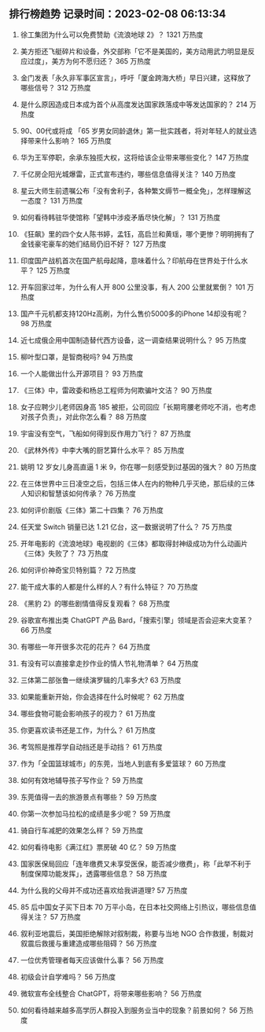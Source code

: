 
## 排行榜趋势 记录时间：2023-02-08 06:13:34
  
  1. 徐工集团为什么可以免费赞助《流浪地球 2》？ 1321 万热度
    
  2. 美方拒还飞艇碎片和设备，外交部称「它不是美国的，美方动用武力明显是反应过度」，美方为何不愿归还？ 365 万热度
    
  3. 金门发表「永久非军事区宣言」，呼吁「厦金跨海大桥」早日兴建，这释放了哪些信号？ 312 万热度
    
  4. 是什么原因造成日本成为首个从高度发达国家跌落成中等发达国家的？ 214 万热度
    
  5. 90、00代或将成 「65 岁男女同龄退休」第一批实践者，将对年轻人的就业选择带来什么影响？ 165 万热度
    
  6. 华为王军停职，余承东独揽大权，这将给该企业带来哪些变化？ 147 万热度
    
  7. 千亿房企阳光城爆雷，正式宣布违约，哪些信息值得关注？ 140 万热度
    
  8. 星云大师生前遗嘱公布「没有舍利子，各种繁文缛节一概全免」，怎样理解这一态度？ 131 万热度
    
  9. 如何看待韩驻华使馆称「望韩中涉疫矛盾尽快化解」？ 131 万热度
    
  10. 《狂飙》里的四个女人陈书婷，孟钰，高启兰和黄瑶，哪个更惨？明明拥有了金钱豪宅豪车的她们结局仍旧不好？ 127 万热度
    
  11. 印度国产战机首次在国产航母起降，意味着什么？印航母在世界处于什么水平？ 125 万热度
    
  12. 开车回家过年，为什么有人开 800 公里没事，有人 200 公里就累倒？ 101 万热度
    
  13. 国产千元机都支持120Hz高刷，为什么售价5000多的iPhone 14却没有呢？ 98 万热度
    
  14. 近七成俄企用中国制造替代西方设备，这一调查结果说明什么？ 95 万热度
    
  15. 柳叶型口罩，是智商税吗? 94 万热度
    
  16. 一个人能做出什么开源项目？ 93 万热度
    
  17. 《三体》中，雷政委和杨总工程师为何欺骗叶文洁？ 90 万热度
    
  18. 女子应聘少儿老师因身高 185 被拒，公司回应「长期弯腰老师吃不消，也考虑对孩子负责」，对此你怎么看？ 88 万热度
    
  19. 宇宙没有空气，飞船如何得到反作用力飞行？ 87 万热度
    
  20. 《武林外传》中李大嘴的厨艺算什么水平？ 85 万热度
    
  21. 姚明 12 岁女儿身高直逼 1 米 9，你在哪一刻感受到过基因的强大？ 80 万热度
    
  22. 在三体世界中三日凌空之后，包括三体人在内的物种几乎灭绝，那后续的三体人知识和智慧该如何传承？ 76 万热度
    
  23. 如何评价剧版《三体》第二十四集？ 76 万热度
    
  24. 任天堂 Switch 销量已达 1.21 亿台，这一数据说明了什么？ 75 万热度
    
  25. 开年电影的《流浪地球》电视剧的《三体》都取得封神级成功为什么动画片《三体》失败了？ 73 万热度
    
  26. 如何评价神奇宝贝特别篇？ 72 万热度
    
  27. 能干成大事的人都是什么样的人？有什么特征？ 70 万热度
    
  28. 《黑豹 2》的哪些剧情值得反复观看？ 68 万热度
    
  29. 谷歌宣布推出类 ChatGPT 产品 Bard，「搜索引擎」领域是否会迎来大变革？ 66 万热度
    
  30. 有哪些一年开很多次花的花卉？ 64 万热度
    
  31. 有没有可以直接拿走抄作业的情人节礼物清单？ 64 万热度
    
  32. 三体第二部张鲁一继续演罗辑的几率多大? 63 万热度
    
  33. 如果能重新开始，你会选择在什么时候呢？ 62 万热度
    
  34. 哪些食物可能会影响孩子的视力？ 61 万热度
    
  35. 你更喜欢读书还是工作，为什么？ 61 万热度
    
  36. 考驾照是推荐学自动挡还是手动挡？ 61 万热度
    
  37. 作为「全国篮球城市」的东莞，当地人到底有多爱篮球？ 60 万热度
    
  38. 如何有效地辅导孩子写作业？ 59 万热度
    
  39. 东莞值得一去的旅游景点有哪些？ 59 万热度
    
  40. 你第一次参加马拉松的成绩是多少呢？ 59 万热度
    
  41. 骑自行车减肥的效果怎么样？ 59 万热度
    
  42. 如何看待电影《满江红》票房破 40 亿？ 59 万热度
    
  43. 国家医保局回应「连年缴费又未享受医保，能否减少缴费」，称「此举不利于制度保障功能发挥」，透露哪些信息？ 58 万热度
    
  44. 为什么我的父母并不成功还喜欢给我讲道理? 57 万热度
    
  45. 85 后中国女子买下日本 70 万平小岛，在日本社交网络上引热议，哪些信息值得关注？ 57 万热度
    
  46. 叙利亚地震后，美国拒绝解除对叙制裁，称要与当地 NGO 合作救援，制裁对叙震后救援与重建造成哪些阻碍？ 56 万热度
    
  47. 一位优秀管理者每天应该做什么事？ 56 万热度
    
  48. 初级会计自学难吗？ 56 万热度
    
  49. 微软宣布全线整合 ChatGPT，将带来哪些影响？ 56 万热度
    
  50. 如何看待越来越多高学历人群投入到服务业当中的现象？前景如何？ 56 万热度
    